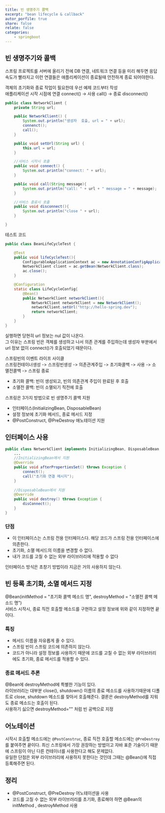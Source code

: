 ```yaml
---
title: 빈 생명주기 콜백
excerpt: "bean lifecycle & callback"
autor_porfile: true
share: false
relate: false
categories:
    - springboot
---
```


## 빈 생명주기와 콜백
스프링 프로젝트를 서버에 올리기 전에 DB 연결, 네트워크 연결 등을 미리 해두면 응답 속도가 빨라지고 이런 연결들은 애플리케이션이 종료될때 안전하게 종료 되어야한다.  

객체의 초기화와 종료 작업이 필요한데 우선 예제 코드부터 작성  
애플리케이션 시작 시점에 연결 connect() -> 사용 call() -> 종료 disconnect()
~~~java
public class NetworkClient {
    private String url;

    public NetworkClient() {
        System.out.println("생성자  호출, url = " + url);
        connenct();
        call();
    }

    public void setUrl(String url) {
        this.url = url;
    }

    //서비스 시작시 호출
    public void connect() {
        System.out.println("connect: " + url);
    }

    public void call(String message){
        System.out.println("call: " + url + " message = " + message);
    }

    //서비스 종료시 호출
    public void disconnect(){
        System.out.println("close " + url);
    }

}
~~~ 
테스트 코드
~~~java
public class BeanLifeCycleTest {

    @Test
    public void lifeCycleTest(){
        ConfigurableApplicationContext ac = new AnnotationConfigApplicationContext(LifeCycleConfig.class);
        NetworkClient client = ac.getBean(NetworkClient.class);
        ac.close();
    }

    @Configuration
    static class LifeCycleConfig{
        @Bean()
        public NetworkClient networkClient(){
            NetworkClient networkClient = new NetworkClient();
            networkClient.setUrl("http://hello-spring.dev");
            return networkClient;
        }
    }
}
~~~

실행하면 당현히 url 정보는 nul 값이 나온다.  
그 이유는 스프링 빈은 객체를 생성하고 나서 의존 관계를 주입하는데 생성자 부분에서 url 정보 없이 connect()가 호출되었기 때문이다.  

스프링빈의 이벤트 라이프 사이클  
스프링컨테이너생성 -> 스프링빈생성 -> 의존관계주입 -> 초기화콜백 -> 사용 ->  소멸전콜백 -> 스프링 종료

* 초기화 콜백: 빈이 생성되고, 빈의 의존관계 주입이 완료된 후 호출
* 소멸전 콜백: 빈이 소멸되기 직전에 호출

스프링은 3가지 방법으로 빈 생명주기 콜백 지원
* 인터페이스(InitializingBean, DisposableBean)
* 설정 정보에 초기화 메서드, 종료 메서드 지정 
* @PostConstruct, @PreDestroy 애노테이션 지원

## 인터페이스 사용
~~~java
public class NetworkClient implements InitializingBean, DisposableBean {
    ...
    //InitializingBean에서 지원
    @Override
    public void afterPropertiesSet() throws Exception {
        connect();
        call("초기화 연결 메시지");
    }
    
    //DisposableBean에서 지원
    @Override
    public void destroy() throws Exception {
        disConnect();
    }
}
~~~

### 단점
* 이 인터페이스는 스프링 전용 인터페이스다. 해당 코드가 스프링 전용 인터페이스에 의존한다.    
* 초기화, 소멸 메서드의 이름을 변경할 수 없다.
* 내가 코드를 고칠 수 없는 외부 라이브러리에 적용할 수 없다

인터페이스 방식은 초창기 방법이라 지금은 거의 사용하지 않는다.

## 빈 등록 초기화, 소멸 메서드 지정
@Bean(initMethod = "초기화 콜백 메소드 명", destroyMethod = "소멸전 콜백 메소드 명")  
서비스 시작시, 종료 직전 호출할 메소드를 구현하고 설정 정보에 위와 같이 지정하면 끝이다.  

### 특징
* 메서드 이름을 자유롭게 줄 수 있다.
* 스프링 빈이 스프링 코드에 의존하지 않는다.
* 코드가 아니라 설정 정보를 사용하기 때문에 코드를 고칠 수 없는 외부 라이브러리에도 초기화, 종료 메서드를 적용할 수 있다. 

### 종료 메서드 추론
@Bean에 destroyMethod에 특별한 기능이 있다.  
라이브러리는 대부분 close(), shutdown() 이름의 종료 메소드를 사용하기때문에 디폴트로 close, shutdown 메소드를 찾아서 호출해준다. 결론은 destroyMethod를 지워도 종료 메소드는 호출이 된다.  
사용하기 싫으면 destroyMethod="" 처럼 빈 공백으로 지정

## 어노테이션
시작시 호출할 메소드에는 `@PostConstruc`, 종료 직전 호출할 메소드에는 `@PreDestroy`를 붙여주면 끝이다. 최신 스프링에서 가장 권장하는 방법이고 자바 표준 기술이기 때문에 스프링이 아닌 다른 컨테이너를 사용한다고 해도 문제없다.  
유일한 단점은 외부 라이브러리에 사용하지 못한다는 것인데 그때는 @Bean()에 직접 등록해주면 된다.

## 정리
* @PostConstruct, @PreDestroy 어노테이션을 사용  
* 코드를 고칠 수 없는 외부 라이브러리를 초기화, 종료해야 하면 @Bean의 initMethod , destroyMethod 사용
